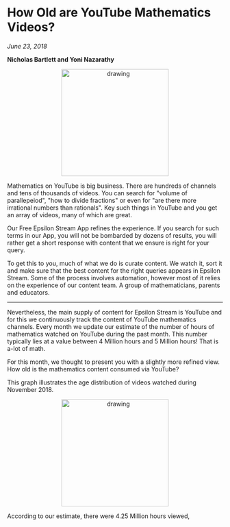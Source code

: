 # How Old are YouTube Mathematics Videos? 

*June 23, 2018*

**Nicholas Bartlett and Yoni Nazarathy**

<center>
 <img class = "blog-inline-image" src="https://es-app.com/assets/vvv22v.jpg" alt="drawing" width="250px"/>
</center> 

Mathematics on YouTube is big business. There are hundreds of channels and tens of thousands of videos. You can search for "volume of parallepeiod", "how to divide fractions" or even for "are there more irrational numbers than rationals". Key such things in YouTube and you get an array of videos, many of which are great.

Our Free Epsilon Stream App refines the experience. If you search for such terms in our App, you will not be bombarded by dozens of results, you will rather get a short response with content that we ensure is right for your query. 

To get this to you, much of what we do is curate content. We watch it, sort it and make sure that the best content for the right queries appears in Epsilon Stream. Some of the process involves automation, however most of it relies on the experience of our content team. A group of mathematicians, parents and educators.

---

Nevertheless, the main supply of content for Epsilon Stream is YouTube and for this we continuously track the content of YouTube mathematics channels. Every month we update our estimate of the number of hours of mathematics watched on YouTube during the past month. This number typically lies at a value between 4 Million hours and 5 Million hours! That is a-lot of math.

For this month, we thought to present you with a slightly more refined view. How old is the mathematics content consumed via YouTube?

This graph illustrates the age distribution of videos watched during November 2018. 

<center>
 <img class = "blog-inline-image" src="https://es-app.com/blog-assets/squareNums1.jpg" alt="drawing" width="250px"/>
</center> 

According to our estimate, there were 4.25 Million hours viewed, 